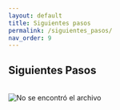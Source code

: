 ```yaml
---
layout: default
title: Siguientes pasos
permalink: /siguientes_pasos/
nav_order: 9
---
```


## Siguientes Pasos
<br>
<img src="https://gobcdmx.github.io/politicadedatos/assets/img/pasos_img_24112020.png" alt="No se encontró el archivo">
